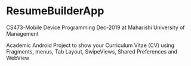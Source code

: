# ResumeBuilderApp

CS473-Mobile Device Programming Dec-2019 at Maharishi University of Management

Academic Android Project to show your Curriculum Vitae (CV) using Fragments, menus, Tab Layout, SwipeViews, Shared Preferences and WebView
